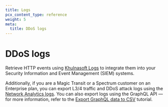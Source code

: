 ```yaml
---
title: Logs
pcx_content_type: reference
weight: 5
meta:
  title: DDoS logs
---
```


# DDoS logs

Retrieve HTTP events using [Khulnasoft Logs](/logs/) to integrate them into your Security Information and Event Management (SIEM) systems.

Additionally, if you are a Magic Transit or a Spectrum customer on an Enterprise plan, you can export L3/4 traffic and DDoS attack logs using the [Network Analytics logs](/logs/reference/log-fields/account/network_analytics_logs/). You can also export logs using the GraphQL API — for more information, refer to the [Export GraphQL data to CSV](/analytics/graphql-api/tutorials/export-graphql-to-csv/) tutorial.
